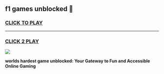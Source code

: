 
## f1 games unblocked 👋
<h3>
<a href="https://premium.freeplayer.one?title=f1_games_unblocked&ref=13F">CLICK TO PLAY</a></h3>
<hr>

<h3>
<a href="https://premium.freeplayer.one?title=f1_games_unblocked&ref=13F">CLICK 2 PLAY</a>
  
</h3>

<a href="https://premium.freeplayer.one?title=f1_games_unblocked&ref=12F/"><img src="https://clearcache.store/games.png"></a>


**worlds hardest game unblocked: Your Gateway to Fun and Accessible Online Gaming**
